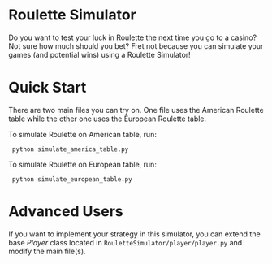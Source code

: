 # Roulette Simulator

Do you want to test your luck in Roulette the next time you go to a casino? Not sure how much should you bet? Fret not because you can simulate your games (and potential wins) using a Roulette Simulator!


# Quick Start

There are two main files you can try on. One file uses the American Roulette table while the other one uses the European Roulette table.

To simulate Roulette on American table, run:
```
 python simulate_america_table.py
 ```
To simulate Roulette on European table, run:
```
 python simulate_european_table.py
 ```

# Advanced Users
If you want to implement your strategy in this simulator, you can extend the base *Player* class located in `RouletteSimulator/player/player.py` and modify the main file(s).

